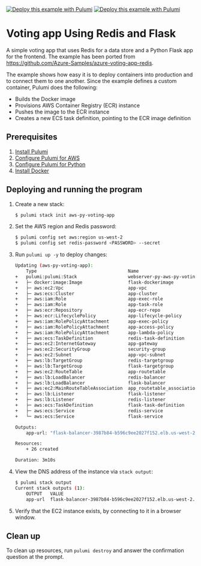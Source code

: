 [![Deploy this example with Pulumi](https://www.pulumi.com/images/deploy-with-pulumi/dark.svg)](https://app.pulumi.com/new?template=https://github.com/pulumi/examples/blob/master/aws-py-voting-app/README.md#gh-light-mode-only)
[![Deploy this example with Pulumi](https://www.pulumi.com/images/deploy-with-pulumi/light.svg)](https://app.pulumi.com/new?template=https://github.com/pulumi/examples/blob/master/aws-py-voting-app/README.md#gh-dark-mode-only)

# Voting app Using Redis and Flask

A simple voting app that uses Redis for a data store and a Python Flask app for the frontend. The example has been ported from https://github.com/Azure-Samples/azure-voting-app-redis.

The example shows how easy it is to deploy containers into production and to connect them to one another. Since the example defines a custom container, Pulumi does the following:
- Builds the Docker image
- Provisions AWS Container Registry (ECR) instance
- Pushes the image to the ECR instance
- Creates a new ECS task definition, pointing to the ECR image definition

## Prerequisites

1. [Install Pulumi](https://www.pulumi.com/docs/get-started/install/)
1. [Configure Pulumi for AWS](https://www.pulumi.com/docs/intro/cloud-providers/aws/setup/)
1. [Configure Pulumi for Python](https://www.pulumi.com/docs/intro/languages/python/)
1. [Install Docker](https://docs.docker.com/engine/installation/)

## Deploying and running the program

1. Create a new stack:

    ```bash
    $ pulumi stack init aws-py-voting-app
    ```

1. Set the AWS region and Redis password:

    ```bash
    $ pulumi config set aws:region us-west-2
    $ pulumi config set redis-password <PASSWORD> --secret
    ```

1. Run `pulumi up -y` to deploy changes:
    ```bash
    Updating (aws-py-voting-app):
        Type                                  Name                            Status      Info
    +   pulumi:pulumi:Stack                   webserver-py-aws-py-voting-app  created
    +   ├─ docker:image:Image                 flask-dockerimage               created
    +   ├─ aws:ec2:Vpc                        app-vpc                         created
    +   ├─ aws:ecs:Cluster                    app-cluster                     created
    +   ├─ aws:iam:Role                       app-exec-role                   created
    +   ├─ aws:iam:Role                       app-task-role                   created
    +   ├─ aws:ecr:Repository                 app-ecr-repo                    created
    +   ├─ aws:ecr:LifecyclePolicy            app-lifecycle-policy            created
    +   ├─ aws:iam:RolePolicyAttachment       app-exec-policy                 created
    +   ├─ aws:iam:RolePolicyAttachment       app-access-policy               created
    +   ├─ aws:iam:RolePolicyAttachment       app-lambda-policy               created
    +   ├─ aws:ecs:TaskDefinition             redis-task-definition           created
    +   ├─ aws:ec2:InternetGateway            app-gateway                     created
    +   ├─ aws:ec2:SecurityGroup              security-group                  created
    +   ├─ aws:ec2:Subnet                     app-vpc-subnet                  created
    +   ├─ aws:lb:TargetGroup                 redis-targetgroup               created
    +   ├─ aws:lb:TargetGroup                 flask-targetgroup               created
    +   ├─ aws:ec2:RouteTable                 app-routetable                  created
    +   ├─ aws:lb:LoadBalancer                redis-balancer                  created
    +   ├─ aws:lb:LoadBalancer                flask-balancer                  created
    +   ├─ aws:ec2:MainRouteTableAssociation  app_routetable_association      created
    +   ├─ aws:lb:Listener                    flask-listener                  created
    +   ├─ aws:lb:Listener                    redis-listener                  created
    +   ├─ aws:ecs:TaskDefinition             flask-task-definition           created
    +   ├─ aws:ecs:Service                    redis-service                   created
    +   └─ aws:ecs:Service                    flask-service                   created

    Outputs:
        app-url: "flask-balancer-3987b84-b596c9ee2027f152.elb.us-west-2.amazonaws.com"

    Resources:
        + 26 created

    Duration: 3m10s
    ```

1. View the DNS address of the instance via `stack output`:

    ```bash
    $ pulumi stack output
    Current stack outputs (1):
        OUTPUT   VALUE
        app-url  flask-balancer-3987b84-b596c9ee2027f152.elb.us-west-2.amazonaws.com

    ```

1.  Verify that the EC2 instance exists, by connecting to it in a browser window.

## Clean up

To clean up resources, run `pulumi destroy` and answer the confirmation question at the prompt.

